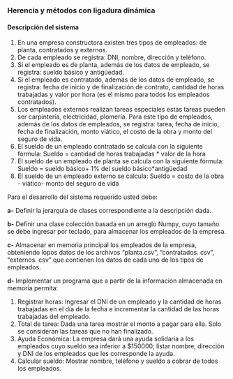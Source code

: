 ### Herencia y métodos con ligadura dinámica
#### Descripción del sistema
1. En una empresa constructora existen tres tipos de empleados: de planta,
contratados y externos.
2. De cada empleado se registra: DNI, nombre, dirección y teléfono.
3. Si el empleado es de planta, además de los datos de empleado, se registra:
sueldo básico y antigüedad.
4. Si el empleado es contratado, además de los datos de empleado, se registra:
fecha de inicio y de finalización de contrato, cantidad de horas trabajadas y valor
por hora (es el mismo para todos los empleados contratados).
5. Los empleados externos realizan tareas especiales estas tareas pueden ser
carpintería, electricidad, plomería. Para este tipo de empleados, además de los
datos de empleados, se registra: tarea, fecha de inicio, fecha de finalización, monto
viático, el costo de la obra y monto del seguro de vida.
6. El sueldo de un empleado contratado se calcula con la siguiente fórmula:
Sueldo = cantidad de horas trabajadas * valor de la hora
7. El sueldo de un empleado de planta se calcula con la siguiente fórmula:
Sueldo = sueldo básico+ 1% del sueldo básico*antigüedad
8. El sueldo de un empleado externo se calcula:
Sueldo = costo de la obra - viático- monto del seguro de vida

Para el desarrollo del sistema requerido usted debe:

**a-** Definir la jerarquía de clases correspondiente a la descripción dada.

**b-** Definir una clase colección basada en un arreglo Numpy, cuyo tamaño se debe
ingresar por teclado, para almacenar los empleados de la empresa.

**c-** Almacenar en memoria principal los empleados de la empresa, obteniendo lopos
datos de los archivos “planta.csv”, “contratados. csv”, “externos. csv” que contienen
los datos de cada uno de los tipos de empleados.

**d-** Implementar un programa que a partir de la información almacenada en
memoria permita:

1. Registrar horas: Ingresar el DNI de un empleado y la cantidad de horas trabajadas
en el día de la fecha e incrementar la cantidad de las horas trabajadas del empleado.
2. Total de tarea: Dada una tarea mostrar el monto a pagar para ella. Solo se
consideran las tareas que no han finalizado.
3. Ayuda Económica: La empresa dará una ayuda solidaria a los empleados cuyo
sueldo sea inferior a $150000; listar nombre, dirección y DNI de los empleados que
les corresponde la ayuda.
4. Calcular sueldo: Mostrar nombre, teléfono y sueldo a cobrar de todos los
empleados.